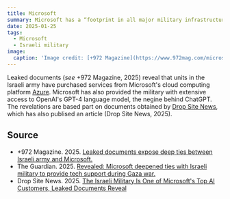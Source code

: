 ```yaml
---
title: Microsoft
summary: Microsoft has a “footprint in all major military infrastructures” in Israel. 
date: 2025-01-25
tags:
  - Microsoft
  - Israeli military
image:
  caption: 'Image credit: [+972 Magazine](https://www.972mag.com/microsoft-azure-openai-israeli-army-cloud/)'
---
```



Leaked documents (*see* +972 Magazine, 2025) reveal that units in the Israeli army have purchased services from Microsoft's cloud computing platform [Azure](https://azure.microsoft.com/en-us). Microsoft has also provided the military with extensive access to OpenAI's GPT-4 language model, the negine behind ChatGPT. The revelations are based part on documents obtained by [Drop Site News](https://www.dropsitenews.com/), which has also publised an article (Drop Site News, 2025).




## Source

- +972 Magazine. 2025. [Leaked documents expose deep ties between Israeli army and Microsoft.](https://www.972mag.com/microsoft-azure-openai-israeli-army-cloud/)
- The Guardian. 2025. [Revealed: Microsoft deepened ties with Israeli military to provide tech support during Gaza war.](https://www.theguardian.com/world/2025/jan/23/israeli-military-gaza-war-microsoft)
- Drop Site News. 2025. [The Israeli Military Is One of Microsoft's Top AI Customers, Leaked Documents Reveal](https://www.dropsitenews.com/p/microsoft-azure-israel-top-customer-ai-cloud)
